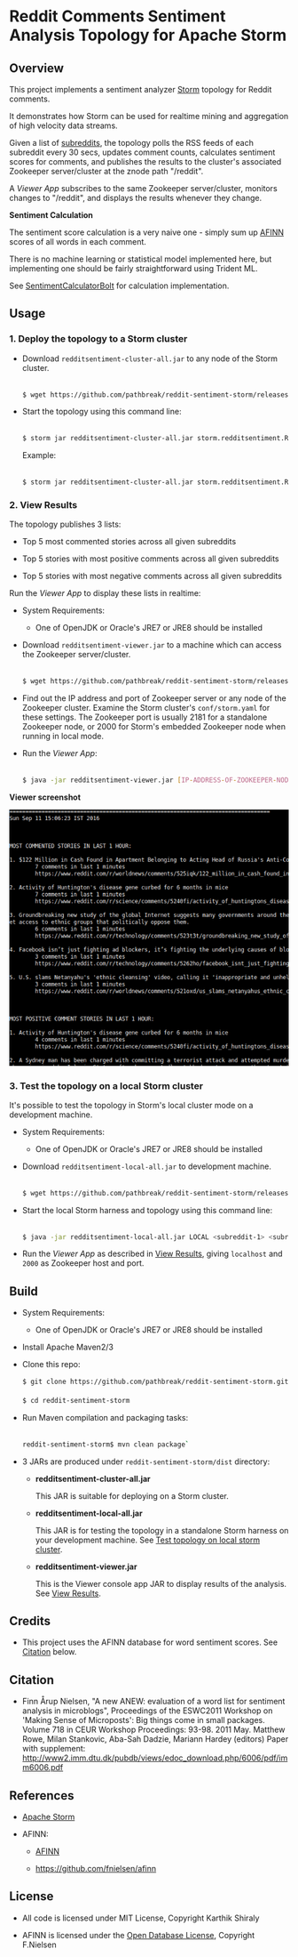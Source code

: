 # Reddit Comments Sentiment Analysis Topology for Apache Storm

## Overview

This project implements a sentiment analyzer [Storm](http://storm.apache.org/) topology for Reddit comments. 

It demonstrates how Storm can be used for realtime mining and aggregation of high velocity data streams.

Given a list of [subreddits](https://www.reddit.com/reddits/), the topology polls the RSS feeds of each subreddit
every 30 secs, updates comment counts, calculates sentiment scores for comments, and publishes the results to
the cluster's associated Zookeeper server/cluster at the znode path "/reddit". 

A _Viewer App_ subscribes to the same Zookeeper server/cluster, monitors changes to "/reddit", and displays the results
whenever they change. 


**Sentiment Calculation**
  
The sentiment score calculation is a very naive one - simply sum up 
[AFINN](http://www2.imm.dtu.dk/pubdb/views/publication_details.php?id=6010) scores 
of all words in each comment. 

There is no machine learning or statistical model implemented here, but implementing one should 
be fairly straightforward using Trident ML. 

See [SentimentCalculatorBolt](../master/src/main/java/storm/redditsentiment/SentimentCalculatorBolt.java) for 
calculation implementation.



## Usage

### 1. Deploy the topology to a Storm cluster

- Download `redditsentiment-cluster-all.jar` to any node of the Storm cluster.

	```bash
	
    $ wget https://github.com/pathbreak/reddit-sentiment-storm/releases/download/release-1.0.0/redditsentiment-cluster-all.jar

	```
	
    
   
- Start the topology using this command line:

	```bash
	
    $ storm jar redditsentiment-cluster-all.jar storm.redditsentiment.RedditSentimentTopology <subreddit-1> <subreddit-2> ...
    
	```
	
  Example:

	```bash
	
    $ storm jar redditsentiment-cluster-all.jar storm.redditsentiment.RedditSentimentTopology worldnews technology science
    
	```
	
### 2. View Results 

The topology publishes 3 lists:

- Top 5 most commented stories across all given subreddits

- Top 5 stories with most positive comments across all given subreddits

- Top 5 stories with most negative comments across all given subreddits


Run the _Viewer App_ to display these lists in realtime:

+ System Requirements:

	- One of OpenJDK or Oracle's JRE7 or JRE8 should be installed 
	

+ Download `redditsentiment-viewer.jar` to a machine which can access the Zookeeper server/cluster.

	```bash
	
    $ wget https://github.com/pathbreak/reddit-sentiment-storm/releases/download/release-1.0.0/redditsentiment-viewer.jar
    
	```
	
+ Find out the IP address and port of Zookeeper server or any node of the Zookeeper cluster.
  Examine the Storm cluster's `conf/storm.yaml` for these settings. 
  The Zookeeper port is usually 2181 for a standalone Zookeeper node, or 2000 for Storm's embedded Zookeeper node 
  when running in local mode.
  
+ Run the _Viewer App_:
	
	```bash
	
    $ java -jar redditsentiment-viewer.jar [IP-ADDRESS-OF-ZOOKEEPER-NODE] [PORT-OF-ZOOKEEPER-DAEMON]
    
	```

**Viewer screenshot**

![Viewer screenshot](screenshot.png)



### 3. Test the topology on a local Storm cluster

It's possible to test the topology in Storm's local cluster mode on a development machine.

- System Requirements:

	+ One of OpenJDK or Oracle's JRE7 or JRE8 should be installed 
	

- Download `redditsentiment-local-all.jar` to development machine.

	```bash
	
    $ wget https://github.com/pathbreak/reddit-sentiment-storm/releases/download/release-1.0.0/redditsentiment-local-all.jar
    
	```
	
    
- Start the local Storm harness and topology using this command line:

	```bash
	
    $ java -jar redditsentiment-local-all.jar LOCAL <subreddit-1> <subreddit-2> ...
    
	```
- Run the _Viewer App_ as described in [View Results](#2-view-results), giving `localhost` and `2000` as Zookeeper host and port.
 


## Build

+ System Requirements:

	- One of OpenJDK or Oracle's JRE7 or JRE8 should be installed 
	

+ Install Apache Maven2/3

+ Clone this repo:
	
	```bash
	$ git clone https://github.com/pathbreak/reddit-sentiment-storm.git
	
	$ cd reddit-sentiment-storm
	``` 

+ Run Maven compilation and packaging tasks:

	```bash

	reddit-sentiment-storm$ mvn clean package`

	```


+ 3 JARs are produced under `reddit-sentiment-storm/dist` directory:

   + **redditsentiment-cluster-all.jar**
     
     This JAR is suitable for deploying on a Storm cluster.  

   + **redditsentiment-local-all.jar**
     
     This JAR is for testing the topology in a standalone Storm harness on your development machine. See [Test topology on local storm cluster](#3-test-the-topology-on-a-local-storm-cluster).  

   + **redditsentiment-viewer.jar**
     
     This is the Viewer console app JAR to display results of the analysis.  See [View Results](#2-view-results).





## Credits

- This project uses the AFINN database for word sentiment scores. See [Citation](#citation) below. 





## Citation

+ Finn Årup Nielsen, "A new ANEW: evaluation of a word list for sentiment analysis in microblogs", Proceedings of the ESWC2011 Workshop on 'Making Sense of Microposts': Big things come in small packages. Volume 718 in CEUR Workshop Proceedings: 93-98. 2011 May. Matthew Rowe, Milan Stankovic, Aba-Sah Dadzie, Mariann Hardey (editors)
Paper with supplement: http://www2.imm.dtu.dk/pubdb/views/edoc_download.php/6006/pdf/imm6006.pdf





## References

+ [Apache Storm](http://storm.apache.org/)

+ AFINN: 

  - [AFINN](http://www2.imm.dtu.dk/pubdb/views/publication_details.php?id=6010)
  
  - https://github.com/fnielsen/afinn 




## License

- All code is licensed under MIT License, Copyright Karthik Shiraly

- AFINN is licensed under the [Open Database License](https://github.com/fnielsen/afinn/blob/master/afinn/data/LICENSE), Copyright F.Nielsen
